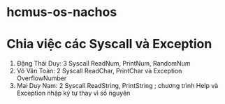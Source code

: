# hcmus-os-nachos
# Chia việc các Syscall và Exception
1. Đặng Thái Duy: 3 Syscall ReadNum, PrintNum, RandomNum
2. Võ Văn Toàn: 2 Syscall ReadChar, PrintChar và Exception OverflowNumber
3. Mai Duy Nam: 2 Syscall ReadString, PrintString ; chương trình Help và Exception nhập ký tự thay vì số nguyên
